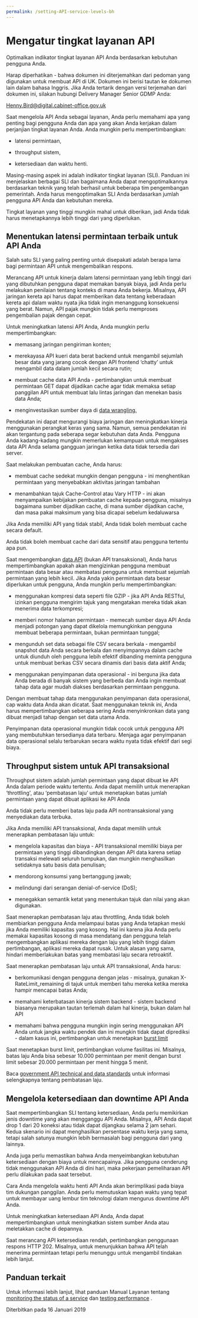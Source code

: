 ```yaml
---
permalink: /setting-API-service-levels-bh
---
```


# Mengatur tingkat layanan API

Optimalkan indikator tingkat layanan API Anda berdasarkan kebutuhan pengguna Anda.

Harap diperhatikan - bahwa dokumen ini diterjemahkan dari pedoman yang digunakan untuk membuat API di UK. Dokumen ini berisi tautan ke dokumen lain dalam bahasa Inggris. Jika Anda tertarik dengan versi terjemahan dari dokumen ini, silakan hubungi Delivery Manager Senior GDMP Anda:

Henny.Bird@digital.cabinet-office.gov.uk

Saat mengelola API Anda sebagai layanan, Anda perlu memahami apa yang penting bagi pengguna Anda dan apa yang akan Anda kerjakan dalam perjanjian tingkat layanan Anda. Anda mungkin perlu mempertimbangkan:

-   latensi permintaan,
    
-   throughput sistem,
    
-   ketersediaan dan waktu henti.
    

Masing-masing aspek ini adalah indikator tingkat layanan (SLI). Panduan ini menjelaskan berbagai SLI dan bagaimana Anda dapat mengoptimalkannya berdasarkan teknik yang telah berhasil untuk beberapa tim pengembangan pemerintah. Anda harus mengoptimalkan SLI Anda berdasarkan jumlah pengguna API Anda dan kebutuhan mereka.

Tingkat layanan yang tinggi mungkin mahal untuk diberikan, jadi Anda tidak harus menetapkannya lebih tinggi dari yang diperlukan.

## Menentukan latensi permintaan terbaik untuk API Anda

Salah satu SLI yang paling penting untuk disepakati adalah berapa lama bagi permintaan API untuk mengembalikan respons.

Merancang API untuk kinerja dalam latensi permintaan yang lebih tinggi dari yang dibutuhkan pengguna dapat memakan banyak biaya, jadi Anda perlu melakukan penilaian tentang konteks di mana Anda bekerja. Misalnya, API jaringan kereta api harus dapat memberikan data tentang keberadaan kereta api dalam waktu nyata jika tidak ingin menanggung konsekuensi yang berat. Namun, API pajak mungkin tidak perlu memproses pengembalian pajak dengan cepat.

Untuk meningkatkan latensi API Anda, Anda mungkin perlu mempertimbangkan:

-   memasang jaringan pengiriman konten;
    
-   merekayasa API kueri data berat backend untuk mengambil sejumlah besar data yang jarang cocok dengan API frontend ‘chatty’ untuk mengambil data dalam jumlah kecil secara rutin;
    
-   membuat cache data API Anda - pertimbangkan untuk membuat permintaan GET dapat dijadikan cache agar tidak memaksa setiap panggilan API untuk membuat lalu lintas jaringan dan menekan basis data Anda;
    
-   menginvestasikan sumber daya di [data wrangling.](https://en.wikipedia.org/wiki/Data_wrangling)
    

Pendekatan ini dapat mengurangi biaya jaringan dan meningkatkan kinerja menggunakan perangkat keras yang sama. Namun, semua pendekatan ini akan tergantung pada seberapa segar kebutuhan data Anda. Pengguna Anda kadang-kadang mungkin memerlukan kemampuan untuk mengakses data API Anda selama gangguan jaringan ketika data tidak tersedia dari server.

Saat melakukan pembuatan cache, Anda harus:

-   membuat cache sedekat mungkin dengan pengguna - ini menghentikan permintaan yang menyebabkan aktivitas jaringan tambahan
    
-   menambahkan tajuk Cache-Control atau Vary HTTP - ini akan menyampaikan kebijakan pembuatan cache kepada pengguna, misalnya bagaimana sumber dijadikan cache, di mana sumber dijadikan cache, dan masa pakai maksimum yang bisa dicapai sebelum kedaluwarsa
    

Jika Anda memiliki API yang tidak stabil, Anda tidak boleh membuat cache secara default.

Anda tidak boleh membuat cache dari data sensitif atau pengguna tertentu apa pun.

Saat mengembangkan [data API](https://gdstechnology.blog.gov.uk/2017/02/03/providing-access-to-datasets-through-apis/) (bukan API transaksional), Anda harus mempertimbangkan apakah akan mengizinkan pengguna membuat permintaan data besar atau membatasi pengguna untuk membuat sejumlah permintaan yang lebih kecil. Jika Anda yakin permintaan data besar diperlukan untuk pengguna, Anda mungkin perlu mempertimbangkan:

-   menggunakan kompresi data seperti file GZIP - jika API Anda RESTful, izinkan pengguna mengirim tajuk yang mengatakan mereka tidak akan menerima data terkompresi;
    
-   memberi nomor halaman permintaan - memecah sumber daya API Anda menjadi potongan yang dapat dikelola memungkinkan pengguna membuat beberapa permintaan, bukan permintaan tunggal;
    
-   mengunduh set data sebagai file CSV secara berkala - mengambil snapshot data Anda secara berkala dan menyimpannya dalam cache untuk diunduh oleh pengguna lebih efektif dibanding meminta pengguna untuk membuat berkas CSV secara dinamis dari basis data aktif Anda;
    
-   menggunakan penyimpanan data operasional - ini berguna jika data Anda berada di banyak sistem yang berbeda dan Anda ingin membuat tahap data agar mudah diakses berdasarkan permintaan pengguna.
    

Dengan membuat tahap data menggunakan penyimpanan data operasional, cap waktu data Anda akan dicatat. Saat menggunakan teknik ini, Anda harus mempertimbangkan seberapa sering Anda menyinkronkan data yang dibuat menjadi tahap dengan set data utama Anda.

Penyimpanan data operasional mungkin tidak cocok untuk pengguna API yang membutuhkan tersedianya data terbaru. Menjaga agar penyimpanan data operasional selalu terbarukan secara waktu nyata tidak efektif dari segi biaya.

## Throughput sistem untuk API transaksional

Throughput sistem adalah jumlah permintaan yang dapat dibuat ke API Anda dalam periode waktu tertentu. Anda dapat memilih untuk menerapkan ‘throttling', atau ‘pembatasan laju’ untuk menetapkan batas jumlah permintaan yang dapat dibuat aplikasi ke API Anda

Anda tidak perlu memberi batas laju pada API nontransaksional yang menyediakan data terbuka.

Jika Anda memiliki API transaksional, Anda dapat memilih untuk menerapkan pembatasan laju untuk:

-   mengelola kapasitas dan biaya - API transaksional memiliki biaya per permintaan yang tinggi dibandingkan dengan API data karena setiap transaksi melewati seluruh tumpukan, dan mungkin menghasilkan setidaknya satu basis data penulisan;
    
-   mendorong konsumsi yang bertanggung jawab;
    
-   melindungi dari serangan denial-of-service (DoS);
    
-   menegakkan semantik ketat yang menentukan tajuk dan nilai yang akan digunakan.
    

Saat menerapkan pembatasan laju atau throttling, Anda tidak boleh membiarkan pengguna Anda melampaui batas yang Anda tetapkan meski jika Anda memiliki kapasitas yang kosong. Hal ini karena jika Anda perlu memakai kapasitas kosong di masa mendatang dan pengguna telah mengembangkan aplikasi mereka dengan laju yang lebih tinggi dalam pertimbangan, aplikasi mereka dapat rusak. Untuk alasan yang sama, hindari memberlakukan batas yang membatasi laju secara retroaktif.

Saat menerapkan pembatasan laju untuk API transaksional, Anda harus:

-   berkomunikasi dengan pengguna dengan jelas - misalnya, gunakan X-RateLimit_remaining di tajuk untuk memberi tahu mereka ketika mereka hampir mencapai batas Anda;
    
-   memahami keterbatasan kinerja sistem backend - sistem backend biasanya merupakan tautan terlemah dalam hal kinerja, bukan dalam hal API
    
-   memahami bahwa pengguna mungkin ingin sering menggunakan API Anda untuk jangka waktu pendek dan ini mungkin tidak dapat diprediksi - dalam kasus ini, pertimbangkan untuk menetapkan [burst limit](https://apifriends.com/api-management/api-quota/)
    

Saat menetapkan burst limit, pertimbangkan volume fasilitas ini. Misalnya, batas laju Anda bisa sebesar 10.000 permintaan per menit dengan burst limit sebesar 20.000 permintaan per menit hingga 5 menit.

Baca [government API technical and data standards](https://www.gov.uk/guidance/gds-api-technical-and-data-standards) untuk informasi selengkapnya tentang pembatasan laju.

## Mengelola ketersediaan dan downtime API Anda

Saat mempertimbangkan SLI tentang ketersediaan, Anda perlu memikirkan jenis downtime yang akan mengganggu API Anda. Misalnya, API Anda dapat drop 1 dari 20 koneksi atau tidak dapat dijangkau selama 2 jam sehari. Kedua skenario ini dapat menghasilkan persentase waktu kerja yang sama, tetapi salah satunya mungkin lebih bermasalah bagi pengguna dari yang lainnya.

Anda juga perlu memastikan bahwa Anda menyeimbangkan kebutuhan ketersediaan dengan biaya untuk mencapainya. Jika pengguna cenderung tidak menggunakan API Anda di dini hari, maka pekerjaan pemeliharaan API perlu dilakukan pada saat tersebut.

Cara Anda mengelola waktu henti API Anda akan berimplikasi pada biaya tim dukungan panggilan. Anda perlu memutuskan kapan waktu yang tepat untuk membayar uang lembur tim teknologi dalam mengurus downtime API Anda.

Untuk meningkatkan ketersediaan API Anda, Anda dapat mempertimbangkan untuk meningkatkan sistem sumber Anda atau meletakkan cache di depannya.

Saat merancang API ketersediaan rendah, pertimbangkan penggunaan respons HTTP 202. Misalnya, untuk menunjukkan bahwa API telah menerima permintaan tetapi perlu menunggu untuk mengambil tindakan lebih lanjut.

## Panduan terkait

Untuk informasi lebih lanjut, lihat panduan Manual Layanan tentang [monitoring the status of a service](https://www.gov.uk/service-manual/technology/monitoring-the-status-of-your-service) dan [testing performance](https://www.gov.uk/service-manual/technology/test-your-services-performance) .

Diterbitkan pada 16 Januari 2019
